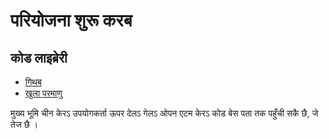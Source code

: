 # परियोजना शुरू करब

## कोड लाइब्रेरी

* [गिथब](https://github.com/3TiSite)
* [खुला परमाणु](https://atomgit.com/orgs/3ti)

मुख्य भूमि चीन केरऽ उपयोगकर्ता ऊपर देलऽ गेलऽ ओपन एटम केरऽ कोड बेस पता तक पहुँची सकै छै, जे तेज छै ।
